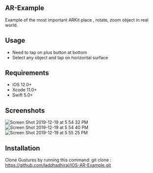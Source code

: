 ## AR-Example
Example of the most important ARKit place , rotate, zoom object in real world.

## Usage
- Need to tap on plus button at bottom
- Select any object and tap on horizontal surface

## Requirements
- iOS 12.0+
- Xcode 11.0+
- Swift 5.0+

## Screenshots
![Screen Shot 2019-12-19 at 5 54 32 PM](https://user-images.githubusercontent.com/42886349/71173615-34cdfc00-2289-11ea-88b3-fe8f01a1302c.png)
![Screen Shot 2019-12-19 at 5 54 40 PM](https://user-images.githubusercontent.com/42886349/71173616-35669280-2289-11ea-90d9-0d07e3334291.png)
![Screen Shot 2019-12-19 at 5 55 25 PM](https://user-images.githubusercontent.com/42886349/71173617-35669280-2289-11ea-876c-8750a07647e2.png)

## Installation

Clone Gustures by running this command:
git clone : https://github.com/laddhadhiraj/IOS-AR-Example.git

